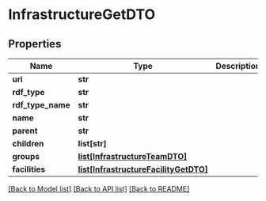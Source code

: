 # InfrastructureGetDTO

## Properties
Name | Type | Description | Notes
------------ | ------------- | ------------- | -------------
**uri** | **str** |  | [optional] 
**rdf_type** | **str** |  | [optional] 
**rdf_type_name** | **str** |  | [optional] 
**name** | **str** |  | [optional] 
**parent** | **str** |  | [optional] 
**children** | **list[str]** |  | [optional] 
**groups** | [**list[InfrastructureTeamDTO]**](InfrastructureTeamDTO.md) |  | [optional] 
**facilities** | [**list[InfrastructureFacilityGetDTO]**](InfrastructureFacilityGetDTO.md) |  | [optional] 

[[Back to Model list]](../README.md#documentation-for-models) [[Back to API list]](../README.md#documentation-for-api-endpoints) [[Back to README]](../README.md)


